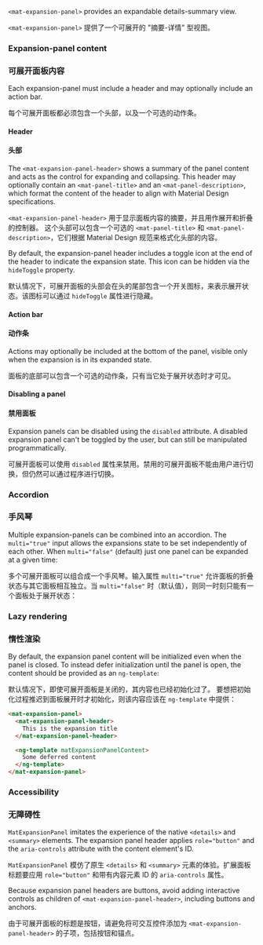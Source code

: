 `<mat-expansion-panel>` provides an expandable details-summary view.

`<mat-expansion-panel>` 提供了一个可展开的 "摘要-详情" 型视图。

<!-- example(expansion-overview) -->

### Expansion-panel content

### 可展开面板内容

Each expansion-panel must include a header and may optionally include an action bar.

每个可展开面板都必须包含一个头部，以及一个可选的动作条。

#### Header

#### 头部

The `<mat-expansion-panel-header>` shows a summary of the panel content and acts
as the control for expanding and collapsing. This header may optionally contain an
`<mat-panel-title>` and an `<mat-panel-description>`, which format the content of the
header to align with Material Design specifications.

`<mat-expansion-panel-header>` 用于显示面板内容的摘要，并且用作展开和折叠的控制器。
这个头部可以包含一个可选的 `<mat-panel-title>` 和 `<mat-panel-description>`，它们根据 Material Design 规范来格式化头部的内容。

<!-- example({"example": "expansion-overview",
              "file": "expansion-overview-example.html", 
              "region": "basic-panel"}) -->

By default, the expansion-panel header includes a toggle icon at the end of the
header to indicate the expansion state. This icon can be hidden via the
`hideToggle` property.

默认情况下，可展开面板的头部会在头的尾部包含一个开关图标，来表示展开状态。该图标可以通过 `hideToggle` 属性进行隐藏。

<!-- example({"example": "expansion-overview",
              "file": "expansion-overview-example.html", 
              "region": "hide-toggle"}) -->         

#### Action bar

#### 动作条

Actions may optionally be included at the bottom of the panel, visible only when the expansion
is in its expanded state.

面板的底部可以包含一个可选的动作条，只有当它处于展开状态时才可见。

<!-- example({"example": "expansion-steps",
              "file": "expansion-steps-example.html", 
              "region": "action-bar"}) -->

#### Disabling a panel

#### 禁用面板

Expansion panels can be disabled using the `disabled` attribute. A disabled expansion panel can't
be toggled by the user, but can still be manipulated programmatically.

可展开面板可以使用 `disabled` 属性来禁用。禁用的可展开面板不能由用户进行切换，但仍然可以通过程序进行切换。

<!-- example({"example": "expansion-expand-collapse-all",
              "file": "expansion-expand-collapse-all-example.html", 
              "region": "disabled"}) -->

### Accordion

### 手风琴

Multiple expansion-panels can be combined into an accordion. The `multi="true"` input allows the
expansions state to be set independently of each other. When `multi="false"` (default) just one
panel can be expanded at a given time:

多个可展开面板可以组合成一个手风琴。输入属性 `multi="true"` 允许面板的折叠状态与其它面板相互独立。当 `multi="false"` 时（默认值），则同一时刻只能有一个面板处于展开状态：

<!-- example({"example": "expansion-expand-collapse-all",
              "file": "expansion-expand-collapse-all-example.html", 
              "region": "multi"}) -->

### Lazy rendering

### 惰性渲染

By default, the expansion panel content will be initialized even when the panel is closed.
To instead defer initialization until the panel is open, the content should be provided as
an `ng-template`:

默认情况下，即使可展开面板是关闭的，其内容也已经初始化过了。
要想把初始化过程推迟到面板展开时才初始化，则该内容应该在 `ng-template` 中提供：

```html
<mat-expansion-panel>
  <mat-expansion-panel-header>
    This is the expansion title
  </mat-expansion-panel-header>

  <ng-template matExpansionPanelContent>
    Some deferred content
  </ng-template>
</mat-expansion-panel>
```

### Accessibility

### 无障碍性

`MatExpansionPanel` imitates the experience of the native `<details>` and `<summary>` elements.
The expansion panel header applies `role="button"` and the `aria-controls` attribute with the
content element's ID.

`MatExpansionPanel` 模仿了原生 `<details>` 和 `<summary>` 元素的体验。扩展面板标题要应用 `role="button"` 和带有内容元素 ID 的 `aria-controls` 属性。

Because expansion panel headers are buttons, avoid adding interactive controls as children
of `<mat-expansion-panel-header>`, including buttons and anchors.

由于可展开面板的标题是按钮，请避免将可交互控件添加为 `<mat-expansion-panel-header>` 的子项，包括按钮和锚点。
